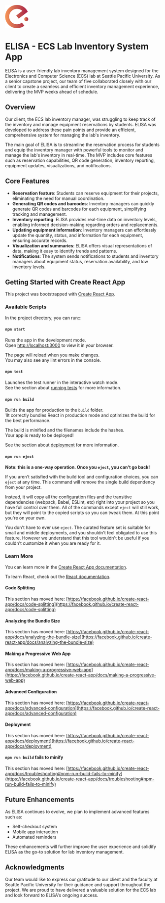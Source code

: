 
<p align="left">
  <img src="src/assets/icons/elisa_logo.png" alt="Logo" width="75" height="75">
</p>

# ELISA - ECS Lab Inventory System App

ELISA is a user-friendly lab inventory management system designed for the Electronics and Computer Science (ECS) lab at Seattle Pacific University. As a senior capstone project, our team of five collaborated closely with our client to create a seamless and efficient inventory management experience, delivering the MVP weeks ahead of schedule.

## Overview

Our client, the ECS lab inventory manager, was struggling to keep track of the inventory and manage equipment reservations by students. ELISA was developed to address these pain points and provide an efficient, comprehensive system for managing the lab's inventory.

The main goal of ELISA is to streamline the reservation process for students and equip the inventory manager with powerful tools to monitor and manage the lab's inventory in real-time. The MVP includes core features such as reservation capabilities, QR code generation, inventory reporting, equipment updates, visualizations, and notifications.

## Core Features

- **Reservation feature**: Students can reserve equipment for their projects, eliminating the need for manual coordination.
- **Generating QR codes and barcodes**: Inventory managers can quickly generate QR codes and barcodes for each equipment, simplifying tracking and management.
- **Inventory reporting**: ELISA provides real-time data on inventory levels, enabling informed decision-making regarding orders and replacements.
- **Updating equipment information**: Inventory managers can effortlessly update the quantity, status, and information for each equipment, ensuring accurate records.
- **Visualization and summaries**: ELISA offers visual representations of data, making it easy to identify trends and patterns.
- **Notifications**: The system sends notifications to students and inventory managers about equipment status, reservation availability, and low inventory levels.

## Getting Started with Create React App

This project was bootstrapped with [Create React App](https://github.com/facebook/create-react-app).

### Available Scripts

In the project directory, you can run:::

#### `npm start`

Runs the app in the development mode.\
Open [http://localhost:3000](http://localhost:3000) to view it in your browser.

The page will reload when you make changes.\
You may also see any lint errors in the console.

#### `npm test`

Launches the test runner in the interactive watch mode.\
See the section about [running tests](https://facebook.github.io/create-react-app/docs/running-tests) for more information.

#### `npm run build`


Builds the app for production to the `build` folder.\
1It correctly bundles React in production mode and optimizes the build for the best performance.


The build is minified and the filenames include the hashes.\
Your app is ready to be deployed!

See the section about [deployment](https://facebook.github.io/create-react-app/docs/deployment) for more information.

#### `npm run eject`

**Note: this is a one-way operation. Once you `eject`, you can't go back!**

If you aren't satisfied with the build tool and configuration choices, you can `eject` at any time. This command will remove the single build dependency from your project.

Instead, it will copy all the configuration files and the transitive dependencies (webpack, Babel, ESLint, etc) right into your project so you have full control over them. All of the commands except `eject` will still work, but they will point to the copied scripts so you can tweak them. At this point you're on your own.

You don't have to ever use `eject`. The curated feature set is suitable for small and middle deployments, and you shouldn't feel obligated to use this feature. However we understand that this tool wouldn't be useful if you couldn't customize it when you are ready for it.

### Learn More

You can learn more in the [Create React App documentation](https://facebook.github.io/create-react-app/docs/getting-started).

To learn React, check out the [React documentation](https://reactjs.org/).

#### Code Splitting

This section has moved here: [https://facebook.github.io/create-react-app/docs/code-splitting](https://facebook.github.io/create-react-app/docs/code-splitting)

#### Analyzing the Bundle Size

This section has moved here: [https://facebook.github.io/create-react-app/docs/analyzing-the-bundle-size](https://facebook.github.io/create-react-app/docs/analyzing-the-bundle-size)

#### Making a Progressive Web App

This section has moved here: [https://facebook.github.io/create-react-app/docs/making-a-progressive-web-app](https://facebook.github.io/create-react-app/docs/making-a-progressive-web-app)

#### Advanced Configuration

This section has moved here: [https://facebook.github.io/create-react-app/docs/advanced-configuration](https://facebook.github.io/create-react-app/docs/advanced-configuration)

#### Deployment

This section has moved here: [https://facebook.github.io/create-react-app/docs/deployment](https://facebook.github.io/create-react-app/docs/deployment)

#### `npm run build` fails to minify

This section has moved here: [https://facebook.github.io/create-react-app/docs/troubleshooting#npm-run-build-fails-to-minify](https://facebook.github.io/create-react-app/docs/troubleshooting#npm-run-build-fails-to-minify)

## Future Enhancements
As ELISA continues to evolve, we plan to implement advanced features such as:

- Self-checkout system
- Mobile app interaction
- Automated reminders

These enhancements will further improve the user experience and solidify ELISA as the go-to solution for lab inventory management.

## Acknowledgments
Our team would like to express our gratitude to our client and the faculty at Seattle Pacific University for their guidance and support throughout the project. We are proud to have delivered a valuable solution for the ECS lab and look forward to ELISA's ongoing success.

